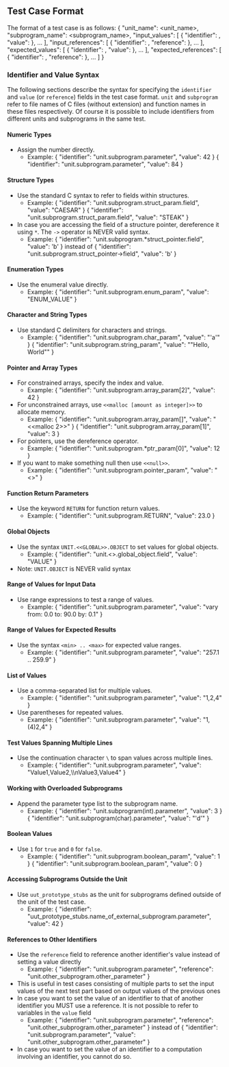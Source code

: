 ## Test Case Format
The format of a test case is as follows:
{
    "unit_name": <unit_name>,
    "subprogram_name": <subprogram_name>,
    "input_values": [
        { "identifier": <identifier>, "value": <value> },
        ...
    ],
    "input_references": [
        { "identifier": <identifier>, "reference": <identifier> },
        ...
    ],
    "expected_values": [
        { "identifier": <identifier>, "value": <value> },
        ...
    ],
    "expected_references": [
        { "identifier": <identifier>, "reference": <identifier> },
        ...
    ]
}

### Identifier and Value Syntax
The following sections describe the syntax for specifying the `identifier` and `value` (or `reference`) fields in the test case format. `unit` and `subprogram` refer to file names of C files (without extension) and function names in these files respectively. Of course it is possible to include identifiers from different units and subprograms in the same test.

#### Numeric Types
- Assign the number directly.
  - Example:
    { "identifier": "unit.subprogram.parameter", "value": 42 }
    { "identifier": "unit.subprogram.parameter", "value": 84 }

#### Structure Types
- Use the standard C syntax to refer to fields within structures.
  - Example:
    { "identifier": "unit.subprogram.struct_param.field", "value": "CAESAR" }
    { "identifier": "unit.subprogram.struct_param.field", "value": "STEAK" }
- In case you are accessing the field of a structure pointer, dereference it using `*`. The `->` operator is NEVER valid syntax.
  - Example:
    { "identifier": "unit.subprogram.*struct_pointer.field", "value": 'b' }
    instead of
    { "identifier": "unit.subprogram.struct_pointer->field", "value": 'b' }

#### Enumeration Types
- Use the enumeral value directly.
  - Example:
    { "identifier": "unit.subprogram.enum_param", "value": "ENUM_VALUE" }

#### Character and String Types
- Use standard C delimiters for characters and strings.
  - Example:
    { "identifier": "unit.subprogram.char_param", "value": "'a'" }
    { "identifier": "unit.subprogram.string_param", "value": "\"Hello, World\"" }

#### Pointer and Array Types
- For constrained arrays, specify the index and value.
  - Example:
    { "identifier": "unit.subprogram.array_param[2]", "value": 42 }
- For unconstrained arrays, use `<<malloc [amount as integer]>>` to allocate memory.
  - Example:
    { "identifier": "unit.subprogram.array_param[]", "value": "<<malloc 2>>" }
    { "identifier": "unit.subprogram.array_param[1]", "value": 3 }
- For pointers, use the dereference operator.
  - Example:
    { "identifier": "unit.subprogram.*ptr_param[0]", "value": 12 }
- If you want to make something null then use `<<null>>`.
  - Example:
    { "identifier": "unit.subprogram.pointer_param", "value": "<<null>>" }

#### Function Return Parameters
- Use the keyword `RETURN` for function return values.
  - Example:
    { "identifier": "unit.subprogram.RETURN", "value": 23.0 }

#### Global Objects
- Use the syntax `UNIT.<<GLOBAL>>.OBJECT` to set values for global objects.
  - Example:
    { "identifier": "unit.<<GLOBAL>>.global_object.field", "value": "VALUE" }
- Note: `UNIT.OBJECT` is NEVER valid syntax

#### Range of Values for Input Data
- Use range expressions to test a range of values.
  - Example:
    { "identifier": "unit.subprogram.parameter", "value": "vary from: 0.0 to: 90.0 by: 0.1" }

#### Range of Values for Expected Results
- Use the syntax `<min> .. <max>` for expected value ranges.
  - Example:
    { "identifier": "unit.subprogram.parameter", "value": "257.1 .. 259.9" }

#### List of Values
- Use a comma-separated list for multiple values.
  - Example:
    { "identifier": "unit.subprogram.parameter", "value": "1,2,4" }
- Use parentheses for repeated values.
  - Example:
    { "identifier": "unit.subprogram.parameter", "value": "1,(4)2,4" }

#### Test Values Spanning Multiple Lines
- Use the continuation character `\` to span values across multiple lines.
  - Example:
    { "identifier": "unit.subprogram.parameter", "value": "Value1,Value2,\\\nValue3,Value4" }

#### Working with Overloaded Subprograms
- Append the parameter type list to the subprogram name.
  - Example:
    { "identifier": "unit.subprogram(int).parameter", "value": 3 }
    { "identifier": "unit.subprogram(char).parameter", "value": "'d'" }

#### Boolean Values
- Use `1` for `true` and `0` for `false`.
  - Example:
    { "identifier": "unit.subprogram.boolean_param", "value": 1 }
    { "identifier": "unit.subprogram.boolean_param", "value": 0 }

#### Accessing Subprograms Outside the Unit
- Use `uut_prototype_stubs` as the unit for subprograms defined outside of the unit of the test case.
  - Example:
    { "identifier": "uut_prototype_stubs.name_of_external_subprogram.parameter", "value": 42 }

#### References to Other Identifiers
- Use the `reference` field to reference another identifier's value instead of setting a value directly
  - Example:
    { "identifier": "unit.subprogram.parameter", "reference": "unit.other_subprogram.other_parameter" }
- This is useful in test cases consisting of multiple parts to set the input values of the next test part based on output values of the previous ones
- In case you want to set the value of an identifier to that of another identifier you MUST use a reference. It is not possible to refer to variables in the `value` field
  - Example:
    { "identifier": "unit.subprogram.parameter", "reference": "unit.other_subprogram.other_parameter" }
    instead of
    { "identifier": "unit.subprogram.parameter", "value": "unit.other_subprogram.other_parameter" }
- In case you want to set the value of an identifier to a computation involving an identifier, you cannot do so.